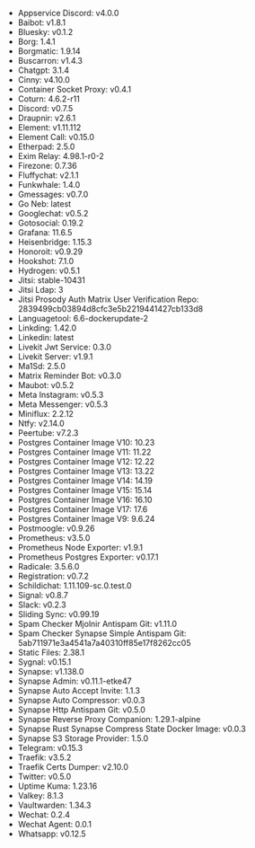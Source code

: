* Appservice Discord: v4.0.0
* Baibot: v1.8.1
* Bluesky: v0.1.2
* Borg: 1.4.1
* Borgmatic: 1.9.14
* Buscarron: v1.4.3
* Chatgpt: 3.1.4
* Cinny: v4.10.0
* Container Socket Proxy: v0.4.1
* Coturn: 4.6.2-r11
* Discord: v0.7.5
* Draupnir: v2.6.1
* Element: v1.11.112
* Element Call: v0.15.0
* Etherpad: 2.5.0
* Exim Relay: 4.98.1-r0-2
* Firezone: 0.7.36
* Fluffychat: v2.1.1
* Funkwhale: 1.4.0
* Gmessages: v0.7.0
* Go Neb: latest
* Googlechat: v0.5.2
* Gotosocial: 0.19.2
* Grafana: 11.6.5
* Heisenbridge: 1.15.3
* Honoroit: v0.9.29
* Hookshot: 7.1.0
* Hydrogen: v0.5.1
* Jitsi: stable-10431
* Jitsi Ldap: 3
* Jitsi Prosody Auth Matrix User Verification Repo: 2839499cb03894d8cfc3e5b2219441427cb133d8
* Languagetool: 6.6-dockerupdate-2
* Linkding: 1.42.0
* Linkedin: latest
* Livekit Jwt Service: 0.3.0
* Livekit Server: v1.9.1
* Ma1Sd: 2.5.0
* Matrix Reminder Bot: v0.3.0
* Maubot: v0.5.2
* Meta Instagram: v0.5.3
* Meta Messenger: v0.5.3
* Miniflux: 2.2.12
* Ntfy: v2.14.0
* Peertube: v7.2.3
* Postgres Container Image V10: 10.23
* Postgres Container Image V11: 11.22
* Postgres Container Image V12: 12.22
* Postgres Container Image V13: 13.22
* Postgres Container Image V14: 14.19
* Postgres Container Image V15: 15.14
* Postgres Container Image V16: 16.10
* Postgres Container Image V17: 17.6
* Postgres Container Image V9: 9.6.24
* Postmoogle: v0.9.26
* Prometheus: v3.5.0
* Prometheus Node Exporter: v1.9.1
* Prometheus Postgres Exporter: v0.17.1
* Radicale: 3.5.6.0
* Registration: v0.7.2
* Schildichat: 1.11.109-sc.0.test.0
* Signal: v0.8.7
* Slack: v0.2.3
* Sliding Sync: v0.99.19
* Spam Checker Mjolnir Antispam Git: v1.11.0
* Spam Checker Synapse Simple Antispam Git: 5ab711971e3a4541a7a40310ff85e17f8262cc05
* Static Files: 2.38.1
* Sygnal: v0.15.1
* Synapse: v1.138.0
* Synapse Admin: v0.11.1-etke47
* Synapse Auto Accept Invite: 1.1.3
* Synapse Auto Compressor: v0.0.3
* Synapse Http Antispam Git: v0.5.0
* Synapse Reverse Proxy Companion: 1.29.1-alpine
* Synapse Rust Synapse Compress State Docker Image: v0.0.3
* Synapse S3 Storage Provider: 1.5.0
* Telegram: v0.15.3
* Traefik: v3.5.2
* Traefik Certs Dumper: v2.10.0
* Twitter: v0.5.0
* Uptime Kuma: 1.23.16
* Valkey: 8.1.3
* Vaultwarden: 1.34.3
* Wechat: 0.2.4
* Wechat Agent: 0.0.1
* Whatsapp: v0.12.5
